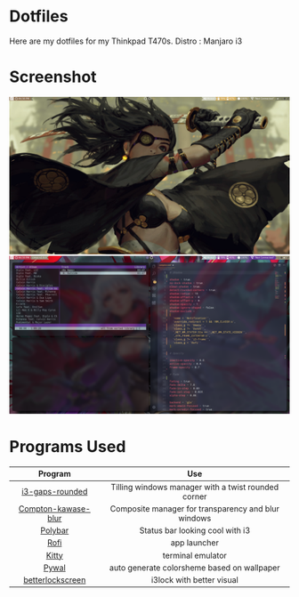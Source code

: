 Dotfiles
=======

Here are my dotfiles for my Thinkpad T470s.
Distro : Manjaro i3

Screenshot
=========
![](https://github.com/Di-KaZ/Dotfiles/blob/master/screenshot/n1.png?raw=true)
![](https://github.com/Di-KaZ/Dotfiles/blob/master/screenshot/n2.png?raw=true)

Programs Used
============

| Program | Use |
| :-: | :-: |
| [i3-gaps-rounded](https://aur.archlinux.org/packages/i3-gaps-rounded-git/) | Tilling windows manager with a twist rounded corner |
| [Compton-kawase-blur](https://github.com/GabrielTenma/compton-kawase-blur) | Composite manager for transparency and blur windows |
| [Polybar](https://github.com/polybar/polybar) | Status bar looking cool with i3 |
| [Rofi](https://github.com/davatorium/rofi) | app launcher |
| [Kitty](https://github.com/kovidgoyal/kitty) | terminal emulator |
| [Pywal](https://github.com/dylanaraps/pywal) | auto generate colorsheme based on wallpaper |
| [betterlockscreen](https://github.com/pavanjadhaw/betterlockscreen) | i3lock with better visual |
